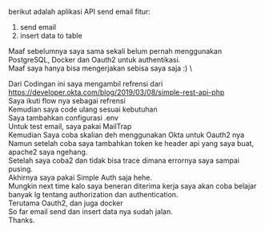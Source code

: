 berikut adalah aplikasi API send email
fitur:
1. send email
2. insert data to table

Maaf sebelumnya saya sama sekali belum pernah menggunakan PostgreSQL, Docker dan Oauth2 untuk authentikasi. \
Maaf saya hanya bisa mengerjakan sebisa saya saja :) \

Dari Codingan ini saya mengambil refrensi dari https://developer.okta.com/blog/2019/03/08/simple-rest-api-php  \
Saya ikuti flow nya sebagai refrensi  \
Kemudian saya code ulang sesuai kebutuhan  \
Saya tambahkan configurasi .env  \
Untuk test email, saya pakai MailTrap \
Kemudian Saya coba skalian deh menggunakan Okta untuk Oauth2 nya \
Namun setelah coba saya tambahkan token ke header api yang saya buat, \
apache2 saya ngehang. \
Setelah saya coba2 dan tidak bisa trace dimana errornya saya sampai pusing. \
Akhirnya saya pakai Simple Auth saja hehe. \
Mungkin next time kalo saya beneran diterima kerja saya akan coba belajar banyak lg tentang authorization dan authentication. \
Terutama Oauth2, dan juga docker \
So far email send dan insert data nya sudah jalan. \
Thanks.

